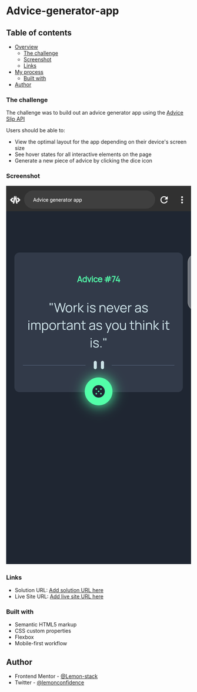 # Advice-generator-app

## Table of contents

- [Overview](#overview)
  - [The challenge](#the-challenge)
  - [Screenshot](#screenshot)
  - [Links](#links)
- [My process](#my-process)
  - [Built with](#built-with)
- [Author](#author)

### The challenge
The challenge was to build out an advice generator app using the [Advice Slip API](https://api.adviceslip.com)

Users should be able to:

- View the optimal layout for the app depending on their device's screen size
- See hover states for all interactive elements on the page
- Generate a new piece of advice by clicking the dice icon

### Screenshot
![](./screenshot.png)


### Links

- Solution URL: [Add solution URL here](https://your-solution-url.com)
- Live Site URL: [Add live site URL here](https://lemon-stack.github.io/Advice-generator-app/)

### Built with

- Semantic HTML5 markup
- CSS custom properties
- Flexbox
- Mobile-first workflow

## Author

- Frontend Mentor - [@Lemon-stack](https://www.frontendmentor.io/profile/Lemon-stack)
- Twitter - [@lemonconfidence](https://x.com/lemonconfidence?t=b7UfmUeVnteyzfaVUt7y6g&s=08)

